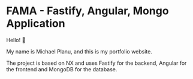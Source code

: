 # FAMA - Fastify, Angular, Mongo Application

Hello! 👋

My name is Michael Planu, and this is my portfolio website.

The project is based on NX and uses Fastify for the backend, Angular for the frontend and MongoDB for the database.
